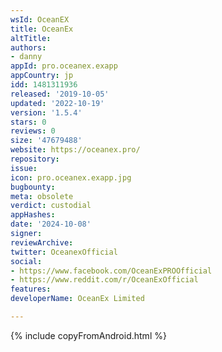```yaml
---
wsId: OceanEX
title: OceanEx
altTitle: 
authors:
- danny
appId: pro.oceanex.exapp
appCountry: jp
idd: 1481311936
released: '2019-10-05'
updated: '2022-10-19'
version: '1.5.4'
stars: 0
reviews: 0
size: '47679488'
website: https://oceanex.pro/
repository: 
issue: 
icon: pro.oceanex.exapp.jpg
bugbounty: 
meta: obsolete
verdict: custodial
appHashes: 
date: '2024-10-08'
signer: 
reviewArchive: 
twitter: OceanexOfficial
social:
- https://www.facebook.com/OceanExPROOfficial
- https://www.reddit.com/r/OceanExOfficial
features: 
developerName: OceanEx Limited

---
```


{% include copyFromAndroid.html %}
